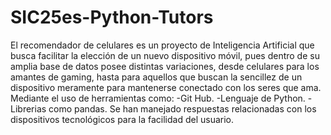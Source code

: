 # SIC25es-Python-Tutors

El recomendador de celulares es un proyecto de Inteligencia Artificial que busca facilitar la elección de un nuevo dispositivo móvil, pues dentro de su amplia base de datos posee distintas variaciones, desde celulares para los amantes de gaming, hasta para aquellos que buscan la sencillez de un dispositivo meramente para mantenerse conectado con los seres que ama.
Mediante el uso de herramientas como:
-Git Hub.
-Lenguaje de Python.
-Librerias como pandas.
Se han manejado respuestas relacionadas con los dispositivos tecnológicos para la facilidad del usuario.

